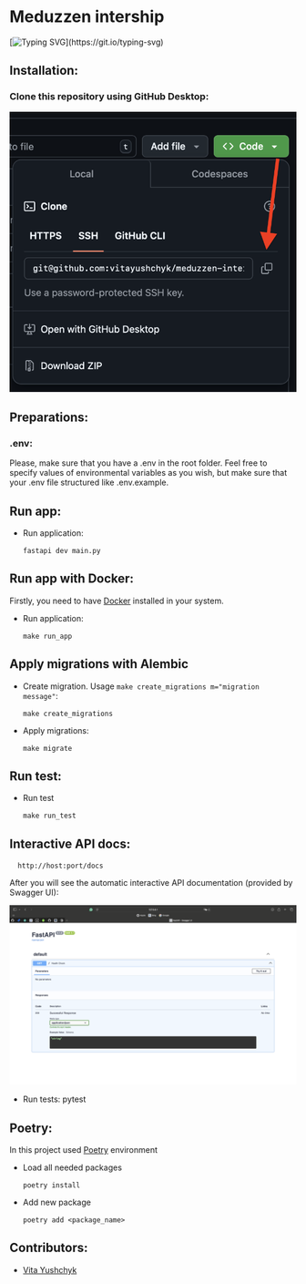 # **Meduzzen intership**

[![Typing SVG](https://readme-typing-svg.demolab.com?font=Fira+Code&pause=1000&color=008000&vCenter=true&random=false&width=600&lines=This+is+an+upcoming+app+that+will+be+used,;to+survey+the+company's+employees!)](https://git.io/typing-svg)

## Installation:

### Clone this repository using GitHub Desktop:

![Clone](docs/git-start.png)

## Preparations:

### .env:

Please, make sure that you have a .env in the root folder. Feel free to specify values of environmental variables as you
wish, but make sure that your .env file structured like .env.example.

## Run app:

- Run application:

      fastapi dev main.py

## Run app with Docker:

Firstly, you need to have [Docker](https://docs.docker.com/get-docker/) installed in your system.

- Run application:

      make run_app

## Apply migrations with Alembic

- Create migration. Usage `make create_migrations m="migration message"`:

      make create_migrations

- Apply migrations:

      make migrate

## Run test:

- Run test

      make run_test

## Interactive API docs:

      http://host:port/docs

After you will see the automatic interactive API documentation (provided by Swagger UI):

![OpenAPI](docs/docs.png)

- Run tests:
  pytest

## Poetry:

In this project used [Poetry](https://python-poetry.org/) environment

- Load all needed packages

      poetry install

- Add new package

      poetry add <package_name>

## Contributors:

- [Vita Yushchyk](https://github.com/vitayushchyk)